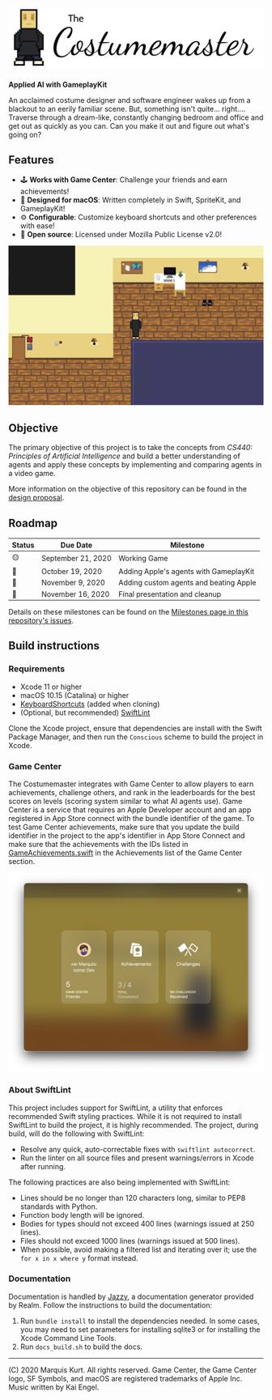 <div>
<h1>
<img src="https://github.com/alicerunsonfedora/CS400/raw/root/logomark.svg" alt="The Costumemaster"/>
</h1>
</div>

**Applied AI with GameplayKit**

An acclaimed costume designer and software engineer wakes up from a blackout to an eerily familiar scene. But, something isn't
quite... right.... Traverse through a dream-like, constantly changing bedroom and office and get out as quickly as you can. Can you
make it out and figure out what's going on?

## Features

- 🕹 **Works with Game Center**: Challenge your friends and earn achievements!
- 🍎 **Designed for macOS**: Written completely in Swift, SpriteKit, and GameplayKit!
- ⚙️ **Configurable**: Customize keyboard shortcuts and other preferences with ease!
- 📖 **Open source**:  Licensed under Mozilla Public License v2.0!

![In-game screenshot](https://github.com/alicerunsonfedora/CS400/raw/root/.readme/game.png)

## Objective

The primary objective of this project is to take the concepts from _CS440: Principles of Artificial Intelligence_ and build a better 
understanding of agents and apply these concepts by implementing and comparing agents in a video game.

More information on the objective of this repository can be found in the [design proposal][proposal].

## Roadmap

| Status | Due Date | Milestone |
| ------ | ----------- | ----------- |
| 🟡 | September 21, 2020 | Working Game |
| 🔴 | October 19, 2020 | Adding Apple's agents with GameplayKit |
| 🔴 | November 9, 2020 | Adding custom agents and beating Apple |
| 🔴 | November 16, 2020 | Final presentation and cleanup |

Details on these milestones can be found on the [Milestones page in this repository's issues][milestones].

## Build instructions

### Requirements

- Xcode 11 or higher
- macOS 10.15 (Catalina) or higher
- [KeyboardShortcuts][keys] (added when cloning)
- (Optional, but recommended) [SwiftLint][linter]

Clone the Xcode project, ensure that dependencies are install with the Swift Package Manager, and then run the `Conscious` scheme to 
build the project in Xcode.

### Game Center

The Costumemaster integrates with Game Center to allow players to earn achievements, challenge others, and rank in the leaderboards
for the best scores on levels (scoring system similar to what AI agents use). Game Center is a service that requires an Apple Developer
account and an app registered in App Store connect with the bundle identifier of the game. To test Game Center achievements, make
sure that you update the build identifier in the project to the app's identifier in App Store Connect and make sure that the achievements
with the IDs listed in [GameAchievements.swift][gcachieve] in the Achievements list of the Game Center section.

![Game Center](https://github.com/alicerunsonfedora/CS400/raw/root/.readme/gamecenter.png)

### About SwiftLint

This project includes support for SwiftLint, a utility that enforces recommended Swift styling practices. While it is not required to install
SwiftLint to build the project, it is highly recommended. The project, during build, will do the following with SwiftLint:

- Resolve any quick, auto-correctable fixes with `swiftlint autocorrect`.
- Run the linter on all source files and present warnings/errors in Xcode after running.

The following practices are also being implemented with SwiftLint:

- Lines should be no longer than 120 characters long, similar to PEP8 standards with Python.
- Function body length will be ignored.
- Bodies for types should not exceed 400 lines (warnings issued at 250 lines).
- Files should not exceed 1000 lines (warnings issued at 500 lines).
- When possible, avoid making a filtered list and iterating over it; use the `for x in x where y` format instead.

### Documentation

Documentation is handled by [Jazzy][jazzy], a documentation generator provided by Realm. Follow the instructions to build the documentation:

1. Run `bundle install` to install the dependencies needed. In some cases, you may need to set parameters for installing sqlite3 or for installing the Xcode Command Line Tools.
2. Run `docs_build.sh` to build the docs.

---

(C) 2020 Marquis Kurt. All rights reserved. Game Center, the Game Center logo, SF Symbols, and macOS are registered trademarks of 
Apple Inc. Music written by Kai Engel.

<!-- Links in page -->
[milestones]: https://github.com/alicerunsonfedora/CS400/milestones?direction=asc&sort=due_date&state=open
[linter]: https://realm.github.io/SwiftLint/
[keys]: https://github.com/sindresorhus/KeyboardShortcuts
[gcachieve]: ./Conscious/Enums/GameAchievments.swift
[jazzy]: https://github.com/realm/jazzy
[proposal]: PROPOSAL.md
